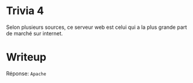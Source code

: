 # Trivia 4

Selon plusieurs sources, ce serveur web est celui qui a la plus grande part de marché sur internet. 

# Writeup

Réponse: `Apache`
